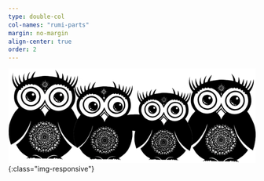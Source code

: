 ```yaml
---
type: double-col
col-names: "rumi-parts"
margin: no-margin
align-center: true
order: 2
---
```


![Owl Friends](/assets/images/owl-family.png){:class="img-responsive"}
